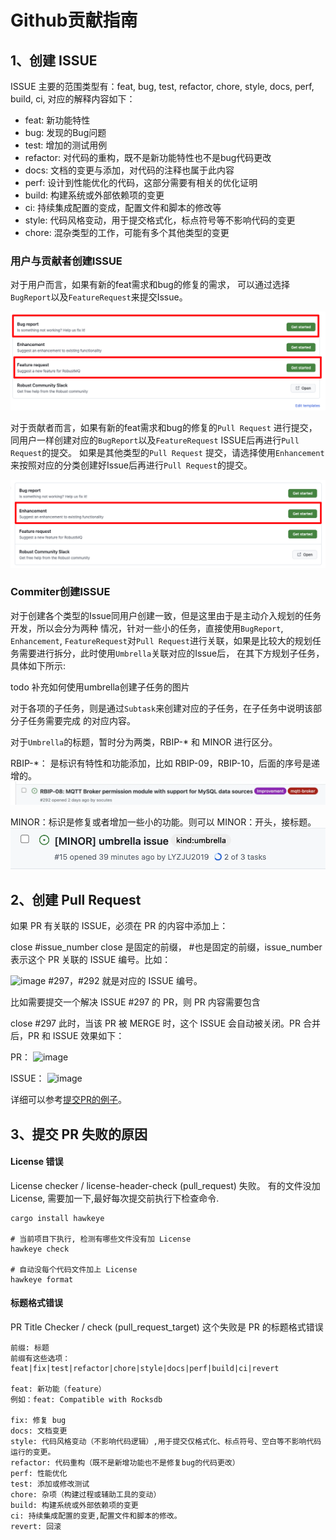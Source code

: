 # Github贡献指南
## 1、创建 ISSUE

ISSUE 主要的范围类型有：feat, bug, test, refactor, chore, style, docs, perf, build, ci,
对应的解释内容如下：
- feat: 新功能特性
- bug: 发现的Bug问题
- test: 增加的测试用例
- refactor: 对代码的重构，既不是新功能特性也不是bug代码更改
- docs: 文档的变更与添加，对代码的注释也属于此内容
- perf: 设计到性能优化的代码，这部分需要有相关的优化证明
- build: 构建系统或外部依赖项的变更
- ci: 持续集成配置的变成，配置文件和脚本的修改等
- style: 代码风格变动，用于提交格式化，标点符号等不影响代码的变更
- chore: 混杂类型的工作，可能有多个其他类型的变更

### 用户与贡献者创建ISSUE

对于用户而言，如果有新的feat需求和bug的修复的需求，
可以通过选择`BugReport`以及`FeatureRequest`来提交Issue。

![image](../../images/GithubContributionGuide-1.png)

对于贡献者而言，如果有新的feat需求和bug的修复的`Pull Request`
进行提交，同用户一样创建对应的`BugReport`以及`FeatureRequest`
ISSUE后再进行`Pull Request`的提交。 如果是其他类型的`Pull Request`
提交，请选择使用`Enhancement`来按照对应的分类创建好Issue后再进行`Pull
Request`的提交。

![image](../../images/GithubContributionGuide-2.png)

### Commiter创建ISSUE

对于创建各个类型的Issue同用户创建一致，但是这里由于是主动介入规划的任务开发，所以会分为两种
情况，针对一些小的任务，直接使用`BugReport`, `Enhancement`, `FeatureRequest`对`Pull
Request`进行关联，如果是比较大的规划任务需要进行拆分，此时使用`Umbrella`关联对应的Issue后，
在其下方规划子任务，具体如下所示:

todo 补充如何使用umbrella创建子任务的图片

对于各项的子任务，则是通过`Subtask`来创建对应的子任务，在子任务中说明该部分子任务需要完成
的对应内容。

对于`Umbrella`的标题，暂时分为两类，RBIP-\* 和 MINOR 进行区分。

RBIP-\*： 是标识有特性和功能添加，比如 RBIP-09，RBIP-10，后面的序号是递增的。
![image](../../images/GithubContributionGuide-3.png)


MINOR：标识是修复或者增加一些小的功能。则可以 MINOR：开头，接标题。
![image](../../images/doc-image10.png)

## 2、创建 Pull Request

如果 PR 有关联的 ISSUE，必须在 PR 的内容中添加上：

close #issue_number
close 是固定的前缀， #也是固定的前缀，issue_number 表示这个 PR 关联的 ISSUE 编号。比如：

![image](../../images/doc-image11.png)
#297，#292 就是对应的 ISSUE 编号。

比如需要提交一个解决 ISSUE #297 的 PR，则 PR 内容需要包含

close #297
此时，当该 PR 被 MERGE 时，这个 ISSUE 会自动被关闭。PR 合并后，PR 和 ISSUE 效果如下：

PR：
![image](../../images/doc-image12.png)

ISSUE：
![image](../../images/doc-image13.png)


详细可以参考[提交PR的例子](./Pull-Request-Example.md)。

## 3、提交 PR 失败的原因

#### License 错误

License checker / license-header-check (pull_request) 失败。 有的文件没加 License, 需要加一下,最好每次提交前执行下检查命令.

```
cargo install hawkeye

# 当前项目下执行, 检测有哪些文件没有加 License
hawkeye check

# 自动没每个代码文件加上 License
hawkeye format
```

#### 标题格式错误

PR Title Checker / check (pull_request_target) 这个失败是 PR 的标题格式错误

```
前缀: 标题
前缀有这些选项：feat|fix|test|refactor|chore|style|docs|perf|build|ci|revert

feat: 新功能（feature）
例如：feat: Compatible with Rocksdb

fix: 修复 bug
docs: 文档变更
style: 代码风格变动（不影响代码逻辑）,用于提交仅格式化、标点符号、空白等不影响代码运行的变更。
refactor: 代码重构（既不是新增功能也不是修复bug的代码更改）
perf: 性能优化
test: 添加或修改测试
chore: 杂项（构建过程或辅助工具的变动）
build: 构建系统或外部依赖项的变更
ci: 持续集成配置的变更,配置文件和脚本的修改。
revert: 回滚
```
